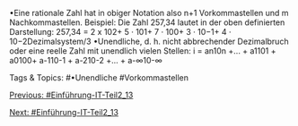 •Eine rationale Zahl hat in obiger Notation also n+1 Vorkommastellen und m Nachkommastellen.
Beispiel:  Die Zahl 257,34 lautet in der oben definierten Darstellung:
257,34 = 2 x 102+ 5 · 101+ 7 · 100+ 3 · 10−1+ 4 · 10−2Dezimalsystem/3
•Unendliche, d. h. nicht abbrechender Dezimalbruch oder eine reelle Zahl mit unendlich vielen Stellen:
i = an10n +... + a1101 + a0100+ a-110-1 + a-210-2 +... + a-∞10-∞

   Tags & Topics:
   #•Unendliche
   #Vorkommastellen

[Previous: #Einführung-IT-Teil2_13](Einführung-IT-Teil2_13.md)

[Next: #Einführung-IT-Teil2_13](Einführung-IT-Teil2_13.md)